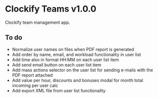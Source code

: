 # Clockify Teams v1.0.0

Clockify team management app.

## To do

- Normalize user names on files when PDF report is generated
- Add order by name, email, and workload functionality in user list
- Add time also in format HH:MM on each user list item
- Add send email button on each user list item
- Add mass actions selector on the user list for sending e-mails with the PDF report attached
- Add value per hour, discounts and bonuses modal for month total incoming per user calc
- Add export XML file from user list functionality
